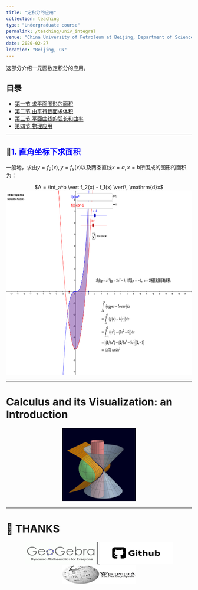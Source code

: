 ```yaml
---
title: "定积分的应用"
collection: teaching
type: "Undergraduate course"
permalink: /teaching/univ_integral
venue: "China University of Petroleum at Beijing, Department of Science"
date: 2020-02-27
location: "Beijing, CN"
---
```


这部分介绍一元函数定积分的应用。

## 目录

+ [第一节 求平面图形的面积](#cotes1)
+ [第二节 由平行截面求体积](#cotes2)
+ [第三节 平面曲线的弧长和曲率](#cotes3)
+ [第四节 物理应用](#cotes4)


---

<a name="cotes1"></a>
## 📌**<span style="color:blue">1. 直角坐标下求面积</span>**

一般地，求由$y = f_2(x), y = f_x(x)$以及两条直线$x = a, x = b$所围成的图形的面积为：

<center>
  $A = \int_a^b \vert f_2(x) - f_1(x) \vert\, \mathrm{d}x$
</center>


<center>
  <a href="https://www.geogebra.org/classic/ck2yr2ws">
  <img src="./imags/integral1d/Integral_area_between_functions.png"  width="600" height="500" />
  </a>
</center>

---

# Calculus and its Visualization: an Introduction

<center>
<a href="https://www.geogebra.org/material/edit/id/yxadpqun#bookcontent">
   <img src="./imags/surface.png" width="200" height="200"/>
</a>
</center>


---

# 👏 THANKS

<center>

<a href="https://www.geogebra.org">
   <img src="./imags/geogebra.png" width="200" height="60"/>
</a>

<a href="https://www.geogebra.org">
   <img src="./imags/github.png" width="200" height="60"/>
</a>

<a href="https://www.wikipedia.org/">
   <img src="./imags/wiki.png" width="200" height="50"/>
</a>
</center>
